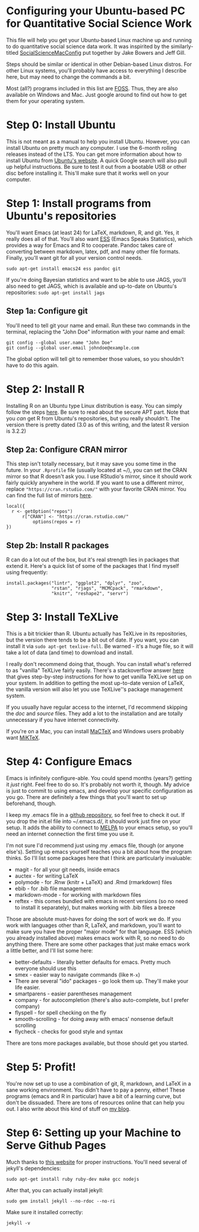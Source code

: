 # Configuring your Ubuntu-based PC for Quantitative Social Science Work
This file will help you get your Ubuntu-based Linux machine up and
running to do quantitative social science data work. It was inspirited
by the similarly-titled
[SocialScienceMacConfig](https://github.com/jwbowers/SocialScienceMacConfig)
put together by Jake Bowers and Jeff Gill.

Steps should be similar or identical in other Debian-based Linux
distros. For other Linux systems, you'll probably have access to
everything I describe here, but may need to change the commands a
bit.

Most (all?) programs included in this list are
[FOSS](https://en.wikipedia.org/wiki/Free_and_open-source_software). Thus,
they are also available on Windows and Mac. Just
google around to find out how to get them for your operating system. 

# Step 0: Install Ubuntu
This is not meant as a manual to help you install Ubuntu. However,
you can install Ubuntu on pretty much any computer. I use the 6-month
rolling releases instead of the LTS. You can get more information
about how to install Ubuntu from
[Ubuntu's website](http://www.ubuntu.com/). A quick Google search will
also pull up helpful instructions. Be sure to test it out from a
bootable USB or other disc before installing it. This'll make sure
that it works well on your computer. 

# Step 1: Install programs from Ubuntu's repositories
You'll want Emacs (at least 24) for LaTeX, markdown, R, and git. Yes,
it really does all of that. You'll also want
[ESS](http://ess.r-project.org/) (Emacs Speaks Statistics), which
provides a way for Emacs and R to cooperate. Pandoc takes care of
converting between markdown, latex, pdf, and many other file
formats. Finally, you'll want git for all your version control needs. 

    sudo apt-get install emacs24 ess pandoc git

If you're doing Bayesian statistics and want to be able to use JAGS,
you'll also need to get JAGS, which is available and up-to-date on
Ubuntu's repositories: `sudo apt-get install jags`

## Step 1a: Configure git
You'll need to tell git your name and email. Run these two commands in
the terminal, replacing the "John Doe" information with your name and
email:

    git config --global user.name "John Doe"
    git config --global user.email johndoe@example.com

The global option will tell git to remember those values, so you
shouldn't have to do this again. 

# Step 2: Install R
Installing R on an Ubuntu type Linux distribution is easy. You can
simply follow the steps
[here](https://cran.r-project.org/bin/linux/ubuntu/README). Be sure to
read about the secure APT part. Note that you *can* get R from
Ubuntu's repositories, but you really shouldn't. The version there is
pretty dated (3.0 as of this writing, and the latest R version is 3.2.2)

## Step 2a: Configure CRAN mirror
This step isn't totally necessary, but it may save you some time in
the future. In your `.Rprofile` file (usually located at ~/), you can
set the CRAN mirror so that R doesn't ask you. I use RStudio's mirror,
since it should work fairly quickly anywhere in the world. If you want
to use a different mirror, replace `"https://cran.rstudio.com/"` with
your favorite CRAN mirror. You can find the full list of mirrors
[here](https://cran.r-project.org/mirrors.html). 

    local({
      r <- getOption("repos")
          r["CRAN"] <- "https://cran.rstudio.com/"
              options(repos = r)
    })

## Step 2b: Install R packages
R can do a lot out of the box, but it's real strength lies in packages
that extend it. Here's a quick list of some of the packages that I
find myself using frequently:

    install.packages("lintr", "ggplot2", "dplyr", "zoo",
                     "rstan", "rjags", "MCMCpack", "rmarkdown",
                     "knitr", "reshape2", "servr")

# Step 3: Install TeXLive
This is a bit trickier than R. Ubuntu actually has TeXLive in its
repositories, but the version there tends to be a bit out of date. If
you want, you can install it via `sudo apt-get texlive-full`. Be
warned - it's a huge file, so it will take a lot of data (and time) to
download and install.

I really don't recommend doing that, though. You can install what's
referred to as "vanilla" TeXLive fairly easily. There's a stackoverflow
answer [here](http://tex.stackexchange.com/a/95373) that gives
step-by-step instructions for how to get vanilla TeXLive set up on
your system. In addition to getting the most up-to-date version of
LaTeX, the vanilla version will also let you use TeXLive''s package
management system.

If you usually have regular access to the internet, I'd recommend
skipping the *doc* and *source*  files. They add a lot to the
installation and are totally unnecessary if you have internet
connectivity. 

If you're on a Mac, you can install [MaCTeX](https://tug.org/mactex/) and Windows users probably
want [MiKTeX](http://www.miktex.org/). 

# Step 4: Configure Emacs
Emacs is infinitely configure-able. You could spend months (years?)
getting it *just* right. Feel free to do so. It's probably not worth
it, though. My advice is just to commit to using emacs, and develop
your specific configuration as you go. There are definitely a few
things that you'll want to set up beforehand, though.

I keep my .emacs file in
a [github repository](https://github.com/jabranham/emacs), so feel
free to check it out. If you drop the init.el file into ~/.emacs.d/,
it should work just fine on your setup. It adds the ability to connect
to [MELPA](https://melpa.org/) to your emacs setup, so you'll need an
internet connection the first time you use it.

I'm not sure I'd recommend just using my .emacs file, though (or
anyone else's). Setting up emacs yourself teaches you a bit about how
the program thinks. So I'll list some packages here that I think are
particularly invaluable:

* magit - for all your git needs, inside emacs
* auctex - for writing LaTeX
* polymode - for .Rnw (knitr + LaTeX) and .Rmd (rmarkdown) files
* ebib - for .bib file management
* markdown-mode - for working with markdown files
* reftex - this comes bundled with emacs in recent versions (so no
  need to install it separately), but makes
  working with .bib files a breeze 

Those are absolute must-haves for doing the sort of work we do. If you
work with languages other than R, LaTeX, and markdown, you'll want to
make sure you have the proper "major mode" for that language. ESS
(which you already installed above) makes emacs work with R, so no
need to do anything there. There are some other packages that just
make emacs work a little better, and I'll list some here:

* better-defaults - literally better defaults for emacs. Pretty much
everyone should use this
* smex - easier way to navigate commands (like `M-x`)
* There are several "ido" packages - go look them up. They'll make
your life easier.
* smartparens - easier parentheses management
* company - for autocompletion (there's also auto-complete, but I
prefer company)
* flyspell - for spell checking on the fly
* smooth-scrolling - for doing away with emacs' nonsense default
scrolling
* flycheck - checks for good style and syntax

There are tons more packages available, but those should get you
started. 

# Step 5: Profit!
You're now set up to use a combination of git, R, markdown, and LaTeX
in a sane working environment. You didn't have to pay a penny, either!
These programs (emacs and R in particular) have a bit of a learning
curve, but don't be dissuaded. There are tons of resources online that
can help you out. I also write about this kind of stuff on
[my blog](https://jabranham.github.io). 

# Step 6: Setting up your Machine to Serve Github Pages

Much thanks to
[this website](http://michaelchelen.net/81fa/install-jekyll-2-ubuntu-14-04/)
for proper instructions. You'll need several of jekyll's dependencies:

    sudo apt-get install ruby ruby-dev make gcc nodejs

After that, you can actually install jekyll:

    sudo gem install jekyll --no-rdoc --no-ri

Make sure it installed correctly:

    jekyll -v
